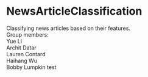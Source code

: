 # NewsArticleClassification
Classifying news articles based on their features. <br>
Group members: <br>
Yue Li <br>
Archit Datar <br>
Lauren Contard <br>
Haihang Wu <br>
Bobby Lumpkin
test 
